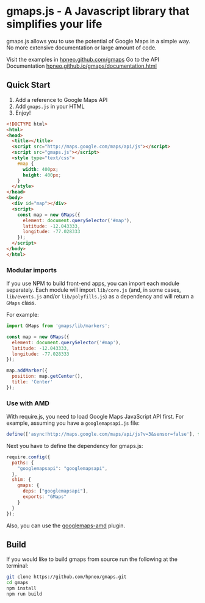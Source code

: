 # gmaps.js - A Javascript library that simplifies your life

gmaps.js allows you to use the potential of Google Maps in a simple way. No more extensive documentation or large amount of code.

Visit the examples in [hpneo.github.com/gmaps](https://hpneo.dev/gmaps/)
Go to the API Documentation [hpneo.github.io/gmaps/documentation.html](https://hpneo.dev/gmaps/docs/gmaps/1.0.0)

## Quick Start

1. Add a reference to Google Maps API
2. Add `gmaps.js` in your HTML
3. Enjoy!

```html
<!DOCTYPE html>
<html>
<head>
  <title></title>
  <script src="http://maps.google.com/maps/api/js"></script>
  <script src="gmaps.js"></script>
  <style type="text/css">
    #map {
      width: 400px;
      height: 400px;
    }
  </style>
</head>
<body>
  <div id="map"></div>
  <script>
    const map = new GMaps({
      element: document.querySelector('#map'),
      latitude: -12.043333,
      longitude: -77.028333
    });
  </script>
</body>
</html>
```

### Modular imports

If you use NPM to build front-end apps, you can import each module separately. Each module will import `lib/core.js` (and, in some cases, `lib/events.js` and/or `lib/polyfills.js`) as a dependency and will return a `GMaps` class.

For example:

```javascript
import GMaps from 'gmaps/lib/markers';

const map = new GMaps({
  element: document.querySelector('#map'),
  latitude: -12.043333,
  longitude: -77.028333
});

map.addMarker({
  position: map.getCenter(),
  title: 'Center'
});
```

### Use with AMD

With require.js, you need to load Google Maps JavaScript API first. For example, assuming you have a `googlemapsapi.js` file:

```javascript
define(['async!http://maps.google.com/maps/api/js?v=3&sensor=false'], function() {});
```

Next you have to define the dependency for gmaps.js:

```javascript
require.config({
  paths: {
    "googlemapsapi": "googlemapsapi",
  },
  shim: {
    gmaps: {
      deps: ["googlemapsapi"],
      exports: "GMaps"
    }
  }
});
```

Also, you can use the [googlemaps-amd](https://github.com/aerisweather/googlemaps-amd) plugin.

## Build

If you would like to build gmaps from source run the following at the terminal:

```sh
git clone https://github.com/hpneo/gmaps.git
cd gmaps
npm install
npm run build
```